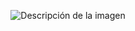 <p align="center">
  <img src="https://github.com/soporte101/CalendarioGrafico/assets/80083351/8492edc7-1cfb-4906-9076-5320dcc0ee19" alt="Descripción de la imagen">
</p>
